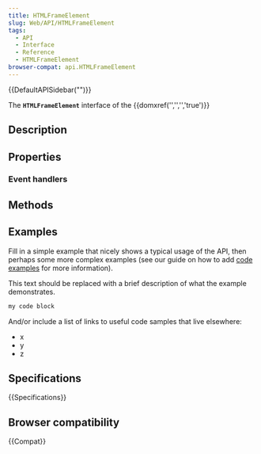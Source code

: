 ```yaml
---
title: HTMLFrameElement
slug: Web/API/HTMLFrameElement
tags:
  - API
  - Interface
  - Reference
  - HTMLFrameElement
browser-compat: api.HTMLFrameElement
---
```

{{DefaultAPISidebar("")}}

The **`HTMLFrameElement`** interface of the {{domxref('','','','true')}} 

## Description

 

## Properties



### Event handlers



## Methods



## Examples

Fill in a simple example that nicely shows a typical usage of the API, then perhaps some more complex examples (see our guide on how to add [code examples](/en-US/docs/MDN/Contribute/Structures/Code_examples) for more information).

This text should be replaced with a brief description of what the example demonstrates.

```js
my code block
```

And/or include a list of links to useful code samples that live elsewhere:

*   x
*   y
*   z

## Specifications

{{Specifications}}

## Browser compatibility

{{Compat}}

